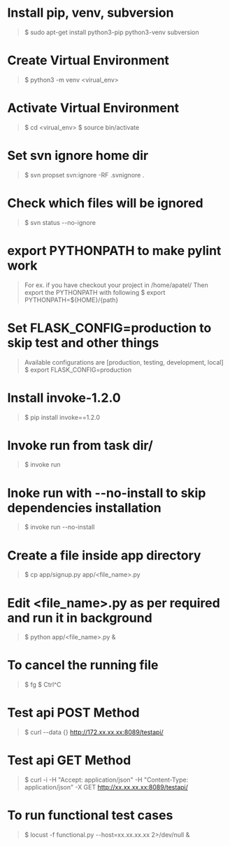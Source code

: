 # Install pip, venv, subversion
>$ sudo apt-get install python3-pip python3-venv subversion

# Create Virtual Environment
>$ python3 -m venv <virual_env>

# Activate Virtual Environment
>$ cd <virual_env>
>$ source bin/activate

# Set svn ignore home dir
>$ svn propset svn:ignore -RF .svnignore .

# Check which files will be ignored
>$ svn status --no-ignore

# export PYTHONPATH to make pylint work
> For ex. if you have checkout your project in /home/apatel/
> Then export the PYTHONPATH with following
> $ export PYTHONPATH=${HOME}/{path}

# Set FLASK_CONFIG=production to skip test and other things
> Available configurations are [production, testing, development, local]
> $ export FLASK_CONFIG=production

# Install invoke-1.2.0
> $ pip install invoke==1.2.0

# Invoke run from task dir/
> $ invoke run

# Inoke run with --no-install to skip dependencies installation
> $ invoke run --no-install

# Create a file inside app directory
> $ cp app/signup.py app/<file_name>.py

# Edit <file_name>.py as per required and run it in background
> $ python app/<file_name>.py &

# To cancel the running file
> $ fg
> $ Ctrl^C

# Test api POST Method
> $ curl --data {} http://172.xx.xx.xx:8089/testapi/

# Test api GET Method
> $ curl -i -H "Accept: application/json" -H "Content-Type: application/json" -X GET http://xx.xx.xx.xx:8089/testapi/

# To run functional test cases
> $ locust -f functional.py --host=xx.xx.xx.xx 2>/dev/null &
